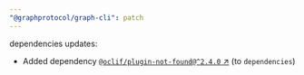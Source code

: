 ```yaml
---
"@graphprotocol/graph-cli": patch
---
```

dependencies updates:
  - Added dependency [`@oclif/plugin-not-found@^2.4.0` ↗︎](https://www.npmjs.com/package/@oclif/plugin-not-found/v/2.4.0) (to `dependencies`)
